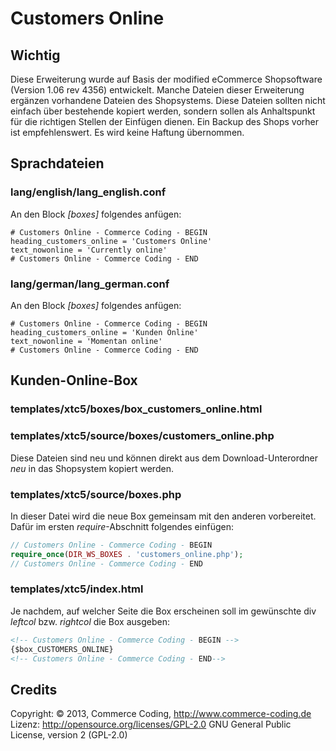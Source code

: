 # Customers Online

## Wichtig

Diese Erweiterung wurde auf Basis der modified eCommerce Shopsoftware (Version 1.06 rev 4356) entwickelt. Manche Dateien dieser Erweiterung ergänzen vorhandene Dateien des Shopsystems.  Diese Dateien sollten nicht einfach über bestehende kopiert werden, sondern sollen als Anhaltspunkt für die richtigen Stellen der Einfügen dienen. Ein Backup des Shops vorher ist empfehlenswert. Es wird keine Haftung übernommen.

## Sprachdateien

### lang/english/lang_english.conf

An den Block *[boxes]* folgendes anfügen:

```
# Customers Online - Commerce Coding - BEGIN
heading_customers_online = 'Customers Online'
text_nowonline = 'Currently online'
# Customers Online - Commerce Coding - END
```

### lang/german/lang_german.conf

An den Block *[boxes]* folgendes anfügen:

```
# Customers Online - Commerce Coding - BEGIN
heading_customers_online = 'Kunden Online'
text_nowonline = 'Momentan online'
# Customers Online - Commerce Coding - END
```

## Kunden-Online-Box

### templates/xtc5/boxes/box_customers_online.html
### templates/xtc5/source/boxes/customers_online.php

Diese Dateien sind neu und können direkt aus dem Download-Unterordner *neu* in das Shopsystem kopiert werden.

### templates/xtc5/source/boxes.php

In dieser Datei wird die neue Box gemeinsam mit den anderen vorbereitet. Dafür im ersten *require*-Abschnitt folgendes einfügen:

```php
// Customers Online - Commerce Coding - BEGIN
require_once(DIR_WS_BOXES . 'customers_online.php');
// Customers Online - Commerce Coding - END
```

### templates/xtc5/index.html

Je nachdem, auf welcher Seite die Box erscheinen soll im gewünschte div *leftcol* bzw. *rightcol* die Box ausgeben:

```html
<!-- Customers Online - Commerce Coding - BEGIN -->
{$box_CUSTOMERS_ONLINE}
<!-- Customers Online - Commerce Coding - END-->
```

## Credits
Copyright: © 2013, Commerce Coding, http://www.commerce-coding.de
Lizenz: http://opensource.org/licenses/GPL-2.0  GNU General Public License, version 2 (GPL-2.0)